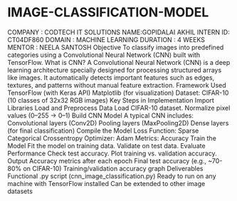 # IMAGE-CLASSIFICATION-MODEL

COMPANY : CODTECH IT SOLUTIONS NAME:GOPIDALAI AKHIL INTERN ID: CT04DF860 DOMAIN : MACHINE LEARNING DURATION : 4 WEEKS MENTOR : NEELA SANTOSH Objective To classify images into predefined categories using a Convolutional Neural Network (CNN) built with TensorFlow. What is CNN? A Convolutional Neural Network (CNN) is a deep learning architecture specially designed for processing structured arrays like images. It automatically detects important features such as edges, textures, and patterns without manual feature extraction. Framework Used TensorFlow (with Keras API) Matplotlib (for visualization) Dataset: CIFAR-10 (10 classes of 32x32 RGB images) Key Steps in Implementation Import Libraries Load and Preprocess Data Load CIFAR-10 dataset. Normalize pixel values (0–255 → 0–1) Build CNN Model A typical CNN includes: Convolutional layers (Conv2D) Pooling layers (MaxPooling2D) Dense layers (for final classification) Compile the Model Loss Function: Sparse Categorical Crossentropy Optimizer: Adam Metrics: Accuracy Train the Model Fit the model on training data. Validate on test data. Evaluate Performance Check test accuracy. Plot training vs. validation accuracy. Output Accuracy metrics after each epoch Final test accuracy (e.g., ~70-80% on CIFAR-10) Training/validation accuracy graph Deliverables Functional .py script (cnn_image_classification.py) Ready to run on any machine with TensorFlow installed Can be extended to other image datasets

